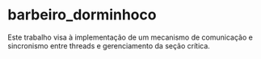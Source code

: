 # barbeiro_dorminhoco
 Este trabalho visa à implementação de um mecanismo de comunicação e sincronismo entre threads e gerenciamento da seção crítica.
